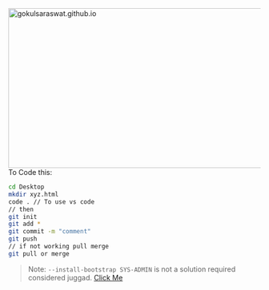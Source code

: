 <img src="https://socialify.git.ci/gokulsaraswat/gokulsaraswat.github.io/image?description=1&descriptionEditable=Just%20Wait%20%20%22Code%20Refining%20in%20Progress%22%20&font=Rokkitt&forks=1&language=1&logo=https%3A%2F%2Fth.bing.com%2Fth%2Fid%2FR.898b6a2db9ebc8f106d56fe1c9880c40%3Frik%3D3%252fkJgg5P4kbp2g%26riu%3Dhttp%253a%252f%252fmosaiccreative.ca%252fwp-content%252fuploads%252f2017%252f11%252fmyportfolio.png%26ehk%3DDoKeGPWwciQ3s561L15LLCfF2tEvZNDdtI5vfSYuQ48%253d%26risl%3D%26pid%3DImgRaw&owner=1&pattern=Floating%20Cogs&stargazers=1&theme=Light" alt="gokulsaraswat.github.io" width="640" height="320" align="right"/>

<!-- 
### [Dillinger](https://dillinger.io/) The Last Markdown Editor, Ever. Dillinger is a cloud-enabled, mobile-ready, offline-storage compatible,AngularJS-powered HTML5 Markdown editor.
### [Readme Photo](https://socialify.git.ci/) Will make picture of repository
### https://shields.io/
### Exampleto copy: https://github.com/sanjay270899/custom-video-player/blob/main/README.md
 -->

To Code this:
```sh
cd Desktop
mkdir xyz.html
code . // To use vs code
// then 
git init
git add *
git commit -m "comment"
git push 
// if not working pull merge 
git pull or merge
```

<!-- | Plugin | README |
| ------ | ------ |
| Dropbox | [plugins/dropbox/README.md][PlDb] |
| GitHub | [plugins/github/README.md][PlGh] |
| Google Drive | [plugins/googledrive/README.md][PlGd] |
| OneDrive | [plugins/onedrive/README.md][PlOd] |
| Medium | [plugins/medium/README.md][PlMe] |
| Google Analytics | [plugins/googleanalytics/README.md][PlGa] | -->

> Note: `--install-bootstrap SYS-ADMIN` is not a solution required considered juggad.
> [Click Me](https://github.com/gokulsaraswat/web)
